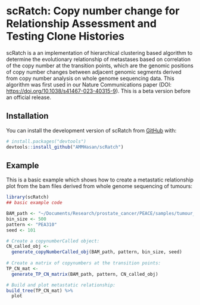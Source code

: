 # scRatch: Copy number change for Relationship Assessment and Testing Clone Histories

<!-- badges: start -->
<!-- badges: end -->

scRatch is a an implementation of hierarchical clustering based algorithm to determine the evolutionary relationship of metastases based on correlation of the copy number at the transition points, which are the genomic positions of copy number changes between adjacent genomic segments derived from copy number analysis on whole genome sequencing data. This algorithm was first used in our Nature Communications paper (DOI: https://doi.org/10.1038/s41467-023-40315-9). This is a beta version before an official release.

## Installation

You can install the development version of scRatch from [GitHub](https://github.com/) with:

``` r
# install.packages("devtools")
devtools::install_github("AMMHasan/scRatch")
```

## Example

This is a basic example which shows how to create a metastatic relationship plot from the bam files derived from whole genome sequencing of tumours:

``` r
library(scRatch)
## basic example code

BAM_path <- "~/Documents/Research/prostate_cancer/PEACE/samples/tumour_BAM_subset/"
bin_size <- 500
pattern <- "PEA310"
seed <- 101

# Create a copynumberCalled object:
CN_called_obj <- 
  generate_copyNumberCalled_obj(BAM_path, pattern, bin_size, seed)
  
# Create a matrix of copynumbers at the transition points:
TP_CN_mat <- 
  generate_TP_CN_matrix(BAM_path, pattern, CN_called_obj) 

# Build and plot metastatic relationship: 
build_tree(TP_CN_mat) %>% 
  plot
```



